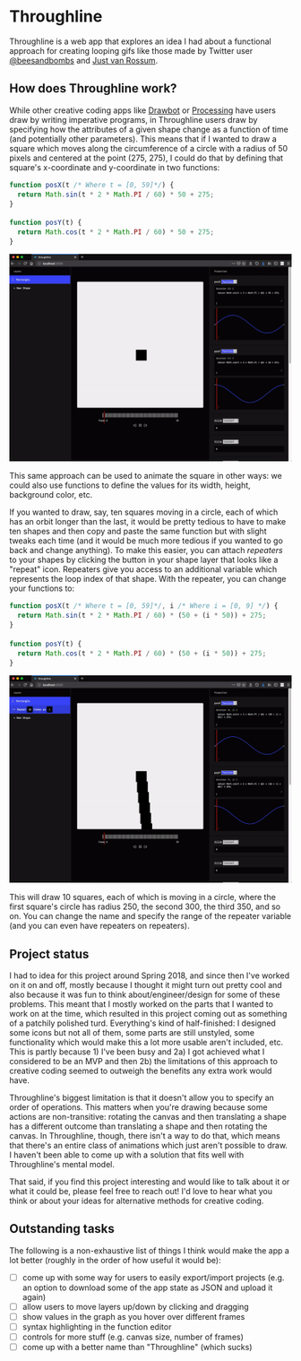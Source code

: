 # Throughline

Throughline is a web app that explores an idea I had about a functional approach for creating looping gifs like those made by Twitter user [@beesandbombs](https://twitter.com/beesandbombs) and [Just van Rossum](https://twitter.com/justvanrossum).

## How does Throughline work?

While other creative coding apps like [Drawbot](http://www.drawbot.com/) or [Processing](https://processing.org/) have users draw by writing imperative programs, in Throughline users draw by specifying how the attributes of a given shape change as a function of time (and potentially other parameters). This means that if I wanted to draw a square which moves along the circumference of a circle with a radius of 50 pixels and centered at the point (275, 275), I could do that by defining that square's x-coordinate and y-coordinate in two functions:

```js
function posX(t /* Where t = [0, 59]*/) {
  return Math.sin(t * 2 * Math.PI / 60) * 50 + 275;
}

function posY(t) {
  return Math.cos(t * 2 * Math.PI / 60) * 50 + 275;
}
```

![](assets/1.gif)

This same approach can be used to animate the square in other ways: we could also use functions to define the values for its width, height, background color, etc.

If you wanted to draw, say, ten squares moving in a circle, each of which has an orbit longer than the last, it would be pretty tedious to have to make ten shapes and then copy and paste the same function but with slight tweaks each time (and it would be much more tedious if you wanted to go back and change anything). To make this easier, you can attach *repeaters* to your shapes by clicking the button in your shape layer that looks like a "repeat" icon. Repeaters give you access to an additional variable which represents the loop index of that shape. With the repeater, you can change your functions to:

```js
function posX(t /* Where t = [0, 59]*/, i /* Where i = [0, 9] */) {
  return Math.sin(t * 2 * Math.PI / 60) * (50 + (i * 50)) + 275;
}

function posY(t) {
  return Math.cos(t * 2 * Math.PI / 60) * (50 + (i * 50)) + 275;
}
```

![](assets/2.gif)

This will draw 10 squares, each of which is moving in a circle, where the first square's circle has radius 250, the second 300, the third 350, and so on. You can change the name and specify the range of the repeater variable (and you can even have repeaters on repeaters).

## Project status

I had to idea for this project around Spring 2018, and since then I've worked on it on and off, mostly because I thought it might turn out pretty cool and also because it was fun to think about/engineer/design for some of these problems. This meant that I mostly worked on the parts that I wanted to work on at the time, which resulted in this project coming out as something of a patchily polished turd. Everything's kind of half-finished: I designed some icons but not all of them, some parts are still unstyled, some functionality which would make this a lot more usable aren't included, etc. This is partly because 1) I've been busy and 2a) I got achieved what I considered to be an MVP and then 2b) the limitations of this approach to creative coding seemed to outweigh the benefits any extra work would have.

Throughline's biggest limitation is that it doesn't allow you to specify an order of operations. This matters when you're drawing because some actions are non-transitive: rotating the canvas and then translating a shape has a different outcome than translating a shape and then rotating the canvas. In Throughline, though, there isn't a way to do that, which means that there's an entire class of animations which just aren't possible to draw. I haven't been able to come up with a solution that fits well with Throughline's mental model.

That said, if you find this project interesting and would like to talk about it or what it could be, please feel free to reach out! I'd love to hear what you think or about your ideas for alternative methods for creative coding.

## Outstanding tasks

The following is a non-exhaustive list of things I think would make the app a lot better (roughly in the order of how useful it would be):

- [ ] come up with some way for users to easily export/import projects (e.g. an option to download some of the app state as JSON and upload it again)
- [ ] allow users to move layers up/down by clicking and dragging
- [ ] show values in the graph as you hover over different frames
- [ ] syntax highlighting in the function editor
- [ ] controls for more stuff (e.g. canvas size, number of frames)
- [ ] come up with a better name than "Throughline" (which sucks)